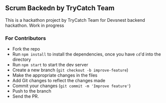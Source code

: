 ## Scrum Backedn by TryCatch Team

This is a hackathon project by TryCatch Team for Devsnest backend hackathon.
Work in progress

### For Contributors

- Fork the repo
- Run `npm install` to install the dependencies, once you have `cd`'d into the directory
- Run `npm start` to start the dev server
- Create a new branch (`git checkout -b improve-feature`)
- Make the appropriate changes in the files
- Add Git changes to reflect the changes made
- Commit your changes (`git commit -m 'Improve feature'`)
- Push to the branch
- Send the PR.
